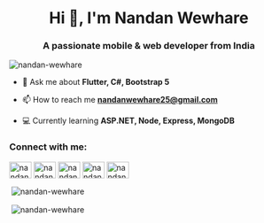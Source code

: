 <h1 align="center">Hi 👋, I'm Nandan Wewhare</h1>
<h3 align="center">A passionate mobile & web developer from India</h3>

<p align="left"> <img src="https://komarev.com/ghpvc/?username=nandan-wewhare" alt="nandan-wewhare" /> </p>

- 💬 Ask me about **Flutter, C#, Bootstrap 5**

- 📫 How to reach me **nandanwewhare25@gmail.com**

- 💻 Currently learning **ASP.NET, Node, Express, MongoDB**

<p align="left">
<h3 align="left">Connect with me:</h3>
<a href="https://linkedin.com/in/nandanwewhare" target="blank"><img align="center" src="https://cdn.jsdelivr.net/npm/simple-icons@3.0.1/icons/linkedin.svg" alt="nandanwewhare" height="30" width="40" /></a>
<a href="https://instagram.com/nandan.vyavahare" target="blank"><img align="center" src="https://cdn.jsdelivr.net/npm/simple-icons@3.0.1/icons/instagram.svg" alt="nandan.vyavahare" height="30" width="40" /></a>
<a href="https://www.hackerrank.com/nandanwewhare98" target="blank"><img align="center" src="https://cdn.jsdelivr.net/npm/simple-icons@3.0.1/icons/hackerrank.svg" alt="nandanwewhare98" height="30" width="40" /></a>
<a href="https://auth.geeksforgeeks.org/user/nandanwewhare/profile" target="blank"><img align="center" src="https://cdn.jsdelivr.net/npm/simple-icons@3.0.1/icons/geeksforgeeks.svg" alt="nandanwewhare/profile" height="30" width="40" /></a>
<a href="https://stackoverflow.com/users/11668651/nandan-wewhare" target="blank"><img align="center" src="https://cdn.jsdelivr.net/npm/simple-icons@3.0.1/icons/stackoverflow.svg" alt="nandanwewhare/profile" height="30" width="40" /></a>
</p>

<p>&nbsp;<img align="center" src="https://github-readme-stats.vercel.app/api?username=nandan-wewhare&show_icons=true" alt="nandan-wewhare" /></p>
<p>&nbsp;<img align="center" src="https://github-readme-stats.vercel.app/api/top-langs/?username=nandan-wewhare" alt="nandan-wewhare" /></p>

